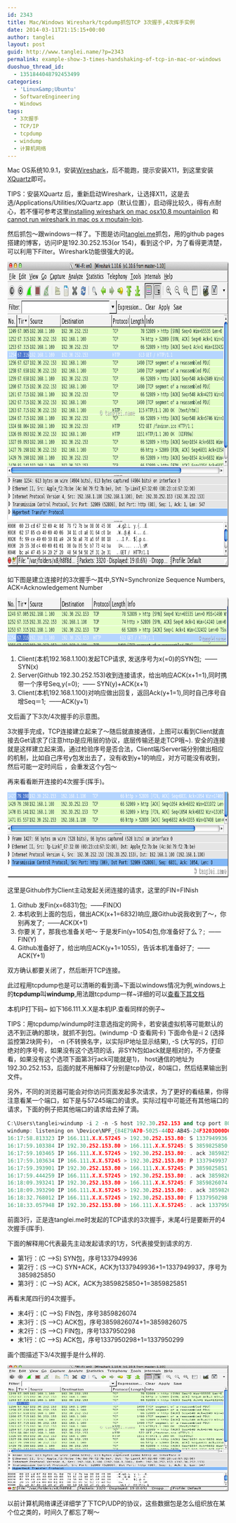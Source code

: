 ```yaml
---
id: 2343
title: Mac/Windows Wireshark/tcpdump抓包TCP 3次握手,4次挥手实例
date: 2014-03-11T21:15:15+00:00
author: tanglei
layout: post
guid: http://www.tanglei.name/?p=2343
permalink: example-show-3-times-handshaking-of-tcp-in-mac-or-windows
duoshuo_thread_id:
  - 1351844048792453499
categories:
  - 'Linux&amp;Ubuntu'
  - SoftwareEngineering
  - Windows
tags:
  - 3次握手
  - TCP/IP
  - tcpdump
  - windump
  - 计算机网络
---
```

Mac OS系统10.9.1，安装[Wireshark](http://www.wireshark.org/download.html)，后不能跑，提示安装X11，到这里安装[XQuartz](http://xquartz.macosforge.org/landing/)即可。

TIPS：安装XQuartz 后，重新启动Wireshark，让选择X11，这是去选/Applications/Utilities/XQuartz.app（默认位置），启动得比较久，得有点耐心，若不懂可参考这里[installing wireshark on mac osx10.8 mountainlion](http://blog.israeltorres.org/home/write-ups/installingwiresharkonmacosx108mountainlion) 和 [cannot run wireshark in mac os x moutain-loin](http://ask.wireshark.org/questions/12140/cant-run-wireshark-in-mac-os-x-mountain-lion).

然后抓包～跟windows一样了。下图是访问[tanglei.me](http://tanglei.me/)抓包，用的github pages搭建的博客，访问IP是192.30.252.153(or 154)，看到这个IP，为了看得更清楚，可以利用下Filter。Wireshark功能很强大的说。

[<img style="background-image: none; padding-top: 0px; padding-left: 0px; display: inline; padding-right: 0px; border-width: 0px;" title="Image" src="/wp-content/uploads/2014/03/Image_thumb.png" alt="Image" width="930" height="695" border="0" />](/wp-content/uploads/2014/03/Image.png)

如下图是建立连接时的3次握手～其中,SYN=Synchronize Sequence Numbers, ACK=Acknowledgement Number

[<img style="background-image: none; padding-top: 0px; padding-left: 0px; display: inline; padding-right: 0px; border-width: 0px;" title="Image(1)" src="/wp-content/uploads/2014/03/Image1_thumb.png" alt="Image(1)" width="914" height="112" border="0" />](/wp-content/uploads/2014/03/Image1.png)

  1. Client(本机192.168.1.100)发起TCP请求, 发送序号为x(=0)的SYN包;  ——SYN(x)
  2. Server(Github 192.30.252.153)收到连接请求，给出响应ACK(x+1=1),同时携带一个序号Seq,y(=0);  —— SYN(y)+ACK(x+1)
  3. Client(本机192.168.1.100)对响应做出回复，返回Ack(y+1=1),同时自己序号自增Seq＝1;  ——ACK(y+1)

文后画了下3次/4次握手的示意图。

3次握手完成，TCP连接建立起来了～随后就直接通信，上图可以看到Client就直接去Get请求了(注意http是应用层的协议，底层传输还是走TCP哦~). 安全的连接就是这样建立起来滴，通过检验序号是否合法，Client端/Server端分别做出相应的机制，比如自己序号y包发出去了，没有收到y+1的响应，对方可能没有收到，然后可能一定时间后 ，会重发这个y包～

再来看看断开连接的4次握手(挥手)。

[<img style="background-image: none; padding-top: 0px; padding-left: 0px; display: inline; padding-right: 0px; border-width: 0px;" title="Image(3)" src="/wp-content/uploads/2014/03/Image3_thumb.png" alt="Image(3)" width="927" height="196" border="0" />](/wp-content/uploads/2014/03/Image3.png)

这里是Github作为Client主动发起关闭连接的请求，这里的FIN=FINish

  1. Github 发Fin(x=6831)包;  ——FIN(X)
  2. 本机收到上面的包后，做出ACK(x+1=6832)响应,跟Github说我收到了～，你别再发了;  ——ACK(X+1)
  3. 你要关了，那我也准备关吧～ 于是发Fin(y=1054)包,你准备好了么？;  ——FIN(Y)
  4. Github准备好了，给出响应ACK(y+1=1055)，告诉本机准备好了;  ——ACK(Y+1)

双方确认都要关闭了，然后断开TCP连接。

此过程用tcpdump也是可以清晰的看到滴~下面以windows情况为例,windows上的**tcpdump**叫**windump**,用法跟tcpdump一样~详细的可以[查看下其文档](http://www.tcpdump.org/manpages/tcpdump.1.html)

本机IP打下码~ 如下166.111.X.X是本机IP.查看同样的例子~

TIPS：用tcpdump/windump时注意选指定的网卡，若安装虚拟机等可能默认的选不到正确的那块，就抓不到包。(windump -D 查看网卡) 下面命令是-i 2 (选择监控第2块网卡)， -n (不转换名字，以实际IP地址显示结果), -S (大写的S，打印绝对的序号号，如果没有这个选项的话，非SYN包如ack就是相对的，不方便查看，如果没有这个选项下面第3行ack可能就是1)， host通信的地址为192.30.252.153，后面的就不用解释了分别是tcp协议，80端口，然后结果输出到文件。

另外，不同的浏览器可能会对你访问页面发起多次请求，为了更好的看结果，你得注意看某一个端口，如下是与57245端口的请求。实际过程中可能还有其他端口的请求，下面的例子把其他端口的请求给去掉了滴。

```cpp
C:\Users\tanglei>windump -i 2 -n -S host 192.30.252.153 and tcp port 80>tcpdump.log
windump: listening on \Device\NPF_{84E79A70-5025-44D2-AB45-24F3203D00D6}
16:17:58.813323 IP 166.111.X.X.57245 > 192.30.252.153.80: S 1337949936:1337949936(0) win 65535 
16:17:59.103384 IP 192.30.252.153.80 > 166.111.X.X.57245: S 3859825850:3859825850(0) ack 1337949937 win 14360 
16:17:59.103465 IP 166.111.X.X.57245 > 192.30.252.153.80: . ack 3859825851 win 1024
16:17:59.103634 IP 166.111.X.X.57245 > 192.30.252.153.80: P 1337949937:1337950298(361) ack 3859825851 win 1024
16:17:59.393901 IP 192.30.252.153.80 > 166.111.X.X.57245: P 3859825851:3859826074(223) ack 1337950298 win 16
16:17:59.444259 IP 166.111.X.X.57245 > 192.30.252.153.80: . ack 3859826074 win 1023
16:18:09.393241 IP 192.30.252.153.80 > 166.111.X.X.57245: F 3859826074:3859826074(0) ack 1337950298 win 16
16:18:09.393290 IP 166.111.X.X.57245 > 192.30.252.153.80: . ack 3859826075 win 1023
16:18:32.768012 IP 166.111.X.X.57245 > 192.30.252.153.80: F 1337950298:1337950298(0) ack 3859826075 win 1023
16:18:33.057948 IP 192.30.252.153.80 > 166.111.X.X.57245: . ack 1337950299 win 16
```

前面3行，正是连tanglei.me时发起的TCP请求的3次握手，末尾4行是要断开的4次握手(挥手).</span>
  
下面的解释用C代表最先主动发起请求的1方，S代表接受到请求的方.

  * 第1行：(C —>S) SYN包，序号1337949936
  * 第2行：(S —>C) SYN+ACK，ACK为1337949936+1=1337949937，序号为3859825850
  * 第3行：(C —>S) ACK，ACK为3859825850+1=3859825851

再看末尾四行的4次握手。

  * 末4行：(C —>S) FIN包，序号3859826074
  * 末3行：(S —>C) ACK包，序号3859826074+1=3859826075
  * 末2行：(S —>C) FIN包，序号1337950298
  * 末1行：(C —>S) ACK包，序号1337950298+1=1337950299

画个图描述下3/4次握手是什么样的.

[<img style="background-image: none; padding-top: 0px; padding-left: 0px; display: inline; padding-right: 0px; border-width: 0px;" title="image" src="/wp-content/uploads/2014/03/image_thumb.png" alt="image" width="539" height="287" border="0" />](/wp-content/uploads/2014/03/image.png)

以前计算机网络课还详细学了下TCP/UDP的协议，这些数据包是怎么组织放在某个位之类的，时间久了都忘了啊～
